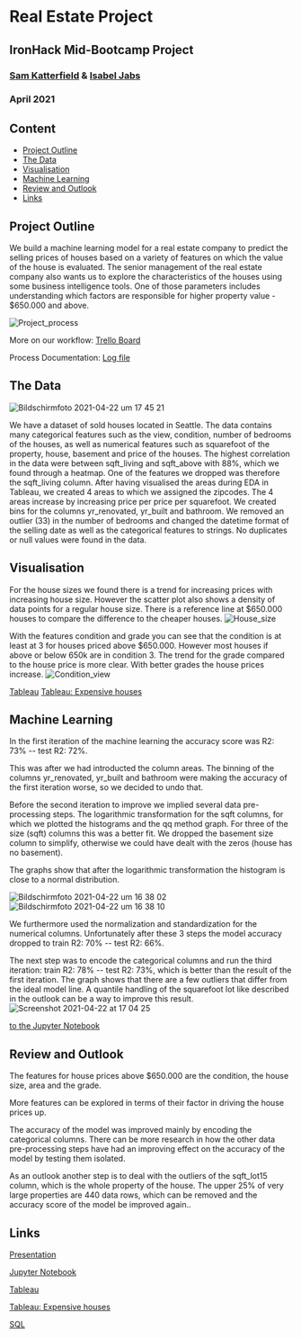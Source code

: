 # Real Estate Project 
## IronHack Mid-Bootcamp Project 
### [Sam Katterfield](https://github.com/samcana) & [Isabel Jabs](https://github.com/IsabelJabs)
### April 2021

## Content

- [Project Outline](#project-outline)
- [The Data](#the-data)
- [Visualisation](#visualisation)
- [Machine Learning](#machine-learning)
- [Review and Outlook](#review-and-outlook)
- [Links](#links)

## Project Outline

We build a machine learning model for a real estate company to predict the selling prices of houses based on a variety of features on which the value of the house is evaluated. 
The senior management of the real estate company also wants us to explore the characteristics of the houses using some business intelligence tools. One of those parameters includes understanding which factors are responsible for higher property value - $650.000 and above.

![Project_process](https://user-images.githubusercontent.com/81168853/115729162-7858de80-a385-11eb-9281-ccc290097ab7.png)

More on our workflow: [Trello Board](https://trello.com/b/ebLY8eYt/realestateproject)

Process Documentation: [Log file](https://docs.google.com/document/d/1vGG2OElHPCnsIPhQQ6l-QAzZkvlcBCnOHNquINd_YxM)

## The Data

![Bildschirmfoto 2021-04-22 um 17 45 21](https://user-images.githubusercontent.com/81168853/115744104-8d883a00-a392-11eb-9ef3-4654a0902a26.png)

We have a dataset of sold houses located in Seattle. The data contains many categorical features such as the view, condition, number of bedrooms of the houses, as well as numerical features such as squarefoot of the property, house, basement and price of the houses. 
The highest correlation in the data were between sqft_living and sqft_above with 88%, which we found through a heatmap. One of the features we dropped was therefore the sqft_living column. 
After having visualised the areas during EDA in Tableau, we created 4 areas to which we assigned the zipcodes. The 4 areas increase by increasing price per price per squarefoot. We created bins for the columns yr_renovated, yr_built and bathroom. 
We removed an outlier (33) in the number of bedrooms and changed the datetime format of the selling date as well as the categorical features to strings.
No duplicates or null values were found in the data. 

## Visualisation
For the house sizes we found there is a trend for increasing prices with increasing house size. However the scatter plot also shows a density of data points for a regular house size. There is a reference line at $650.000 houses to compare the difference to the cheaper houses.
![House_size](https://user-images.githubusercontent.com/81168853/115725218-f0bda080-a381-11eb-9c47-68dc8d388599.png)

With the features condition and grade you can see that the condition is at least at 3 for houses priced above $650.000. However most houses if above or below 650k are in condition 3. 
The trend for the grade compared to the house price is more clear. With better grades the house prices increase. 
![Condition_view](https://user-images.githubusercontent.com/81168853/115725250-f915db80-a381-11eb-8fee-f33ab584eb4d.png)

[Tableau](https://public.tableau.com/profile/sam.katterfield#!/vizhome/Tableau_Task_16190903588900/Project_House_Story?publish=yes)
[Tableau: Expensive houses](https://public.tableau.com/profile/isabeljabs#!/vizhome/Project_House/Areas?publish=yes)

## Machine Learning 
In the first iteration of the machine learning the accuracy score was R2: 73% -- test R2: 72%.

This was after we had introducted the column areas. The binning of the columns yr_renovated, yr_built and bathroom were making the accuracy of the first iteration worse, so we decided to undo that. 

Before the second iteration to improve we implied several data pre-processing steps. The logarithmic transformation for the sqft columns, for which we plotted the histograms and the qq method graph. For three of the size (sqft) columns this was a better fit. We dropped the basement size column to simplify, otherwise we could have dealt with the zeros (house has no basement). 

The graphs show that after the logarithmic transformation the histogram is close to a normal distribution. 

![Bildschirmfoto 2021-04-22 um 16 38 02](https://user-images.githubusercontent.com/81168853/115733627-57928800-a389-11eb-9051-cd2ee816c3da.png)
![Bildschirmfoto 2021-04-22 um 16 38 10](https://user-images.githubusercontent.com/81168853/115733644-5b260f00-a389-11eb-873b-c3b32a4b4601.png)

We furthermore used the normalization and standardization for the numerical columns. Unfortunately after these 3 steps the model accuracy dropped to train R2: 70% -- test R2: 66%.

The next step was to encode the categorical columns and run the third iteration: train R2: 78% -- test R2: 73%, which is better than the result of the first iteration. 
The graph shows that there are a few outliers that differ from the ideal model line. A quantile handling of the squarefoot lot like described in the outlook can be a way to improve this result.
![Screenshot 2021-04-22 at 17 04 25](https://user-images.githubusercontent.com/81168853/115740804-785ddc00-a38f-11eb-9cc1-f52230e25293.png)

[to the Jupyter Notebook](https://github.com/samcana/project_house/blob/main/JupyterNotebook/machine_learning_real_estate.ipynb)

## Review and Outlook
The features for house prices above $650.000 are the condition, the house size, area and the grade. 

More features can be explored in terms of their factor in driving the house prices up.

The accuracy of the model was improved mainly by encoding the categorical columns. There can be more research in how the other data pre-processing steps have had an improving effect on the accuracy of the model by testing them isolated. 

As an outlook another step is to deal with the outliers of the sqft_lot15 column, which is the whole property of the house. The upper 25% of very large properties are 440 data rows, which can be removed and the accuracy score of the model be improved again..   

## Links
[Presentation](https://docs.google.com/presentation/d/15ReH73ckD4kU4OfbE6p0_4IH5iOdUybCF8ErZlP1mZI/edit#slide=id.g59d6898307_0_0)

[Jupyter Notebook](https://github.com/samcana/project_house/blob/main/JupyterNotebook/machine_learning_real_estate.ipynb)

[Tableau](https://public.tableau.com/profile/sam.katterfield#!/vizhome/Tableau_Task_16190903588900/Project_House_Story?publish=yes)

[Tableau: Expensive houses](https://public.tableau.com/profile/isabeljabs#!/vizhome/Project_House/Areas?publish=yes)

[SQL](https://github.com/samcana/project_house/blob/main/SQL/SQL_Queries.sql)

